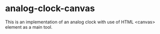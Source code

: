 # analog-clock-canvas
This is an implementation of an analog clock with use of HTML &lt;canvas> element as a main tool.
